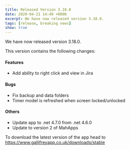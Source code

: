 ```yaml
---
title: Released Version 3.18.0
date: 2020-04-21 14:49 +0000
excerpt: We have now released version 3.18.0.
tags: [release, breaking news]
show: true
---
```


We have now released version 3.18.0.

This version contains the following changes:

#### Features

* Add ability to right click and view in Jira

#### Bugs

* Fix backup and data folders
* Timer model is refreshed when screen locked/unlocked

#### Others

* Update app to .net 4.7.0 from .net 4.6.0
* Update to version 2 of MahApps


To download the latest version of the app head to <https://www.gallifreyapp.co.uk/downloads/stable>
